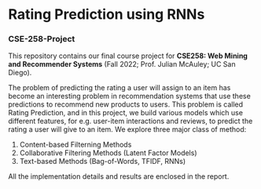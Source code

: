 # Rating Prediction using RNNs
### CSE-258-Project

This repository contains our final course project for **CSE258: Web Mining and Recommender Systems** (Fall 2022; Prof. Julian McAuley; UC San Diego).

The problem of predicting the rating a user will assign to an item has become an interesting problem in recommendation systems that use these predictions to recommend new products to users. This problem is called Rating Prediction, and in this project, we build various models which use different features, for e.g. user-item interactions and reviews, to predict the rating a user will give to an item. We explore three major class of method:

1. Content-based Filterning Methods
2. Collaborative Filtering Methods (Latent Factor Models)
3. Text-based Methods (Bag-of-Words, TFIDF, RNNs)

All the implementation details and results are enclosed in the report. 



